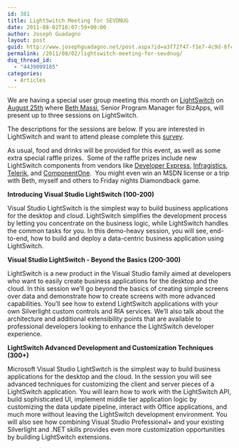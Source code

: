 ```yaml
---
id: 381
title: LightSwitch Meeting for SEVDNUG
date: 2011-08-02T16:07:59+00:00
author: Joseph Guadagno
layout: post
guid: http://www.josephguadagno.net/post.aspx?id=a3f72f47-f1e7-4c9d-8fca-7e93409ef45e
permalink: /2011/08/02/lightswitch-meeting-for-sevdnug/
dsq_thread_id:
  - "4439099185"
categories:
  - Articles
---
```

<p>We are having a special user group meeting this month on <a href="http://msdn.microsoft.com/en-us/lightswitch" target="_blank">LightSwitch</a> on <a href="http://sevdnug.org/Events/All/SEVDNUG_August_2011_Meeting_-_LightSwitch.aspx" target="_blank">August 25th</a> where <a href="http://blogs.msdn.com/b/bethmassi/" target="_blank">Beth Massi</a>, Senior Program Manager for BizApps, will present up to three sessions on LightSwitch. </p>  <p>The descriptions for the sessions are below. If you are interested in LightSwitch and want to attend please complete this <a href="http://www.esurveyspro.com/Survey.aspx?id=b8813313-91f2-452e-8e38-dc8f537ed363" target="_blank">survey</a>.     <br /></p>  <p>As usual, food and drinks will be provided for this event, as well as some extra special raffle prizes.&#160; Some of the raffle prizes include new LightSwitch components from vendors like <a href="http://devexpress.com" target="_blank">Developer Express</a>, <a href="http://www.infragistics.com" target="_blank">Infragistics</a>, <a href="http://www.telerik.com" target="_blank">Telerik</a>, and <a href="http://www.componentone.com" target="_blank">ComponentOne</a>.&#160; You might even win an MSDN license or a trip with Beth, myself and others to Friday nights Diamondback game.     <br /><b></b></p>  <p><b>Introducing Visual Studio LightSwitch (100-200)</b></p>  <p>Visual Studio LightSwitch is the simplest way to build business applications for the desktop and cloud. LightSwitch simplifies the development process by letting you concentrate on the business logic, while LightSwitch handles the common tasks for you. In this demo-heavy session, you will see, end-to-end, how to build and deploy a data-centric business application using LightSwitch.</p>  <p><b>Visual Studio LightSwitch - Beyond the Basics (200-300)</b></p>  <p>LightSwitch is a new product in the Visual Studio family aimed at developers who want to easily create business applications for the desktop and the cloud. In this session we’ll go beyond the basics of creating simple screens over data and demonstrate how to create screens with more advanced capabilities. You’ll see how to extend LightSwitch applications with your own Silverlight custom controls and RIA services. We’ll also talk about the architecture and additional extensibility points that are available to professional developers looking to enhance the LightSwitch developer experience.</p>  <p><b>LightSwitch Advanced Development and Customization Techniques (300+)</b></p>  <p>Microsoft Visual Studio LightSwitch is the simplest way to build business applications for the desktop and the cloud. In the session you will see advanced techniques for customizing the client and server pieces of a LightSwitch application. You will learn how to work with the LightSwitch API, build sophisticated UI, implement middle tier application logic by customizing the data update pipeline, interact with Office applications, and much more without leaving the LightSwitch development environment. You will also see how combining Visual Studio Professional+ and your existing Silverlight and .NET skills provides even more customization opportunities by building LightSwitch extensions.</p>